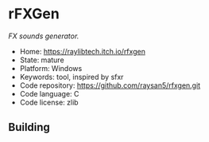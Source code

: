# rFXGen

_FX sounds generator._

- Home: https://raylibtech.itch.io/rfxgen
- State: mature
- Platform: Windows
- Keywords: tool, inspired by sfxr
- Code repository: https://github.com/raysan5/rfxgen.git
- Code language: C
- Code license: zlib

## Building
